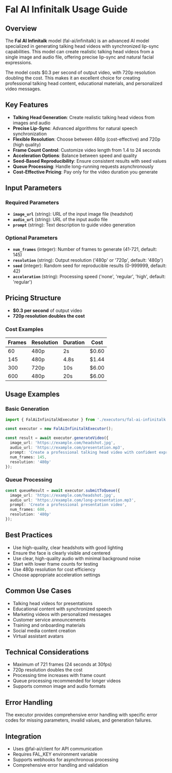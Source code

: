 # Fal AI Infinitalk Usage Guide

## Overview

The **Fal AI Infinitalk** model (fal-ai/infinitalk) is an advanced AI model specialized in generating talking head videos with synchronized lip-sync capabilities. This model can create realistic talking head videos from a single image and audio file, offering precise lip-sync and natural facial expressions.

The model costs $0.3 per second of output video, with 720p resolution doubling the cost. This makes it an excellent choice for creating professional talking head content, educational materials, and personalized video messages.

## Key Features

- **Talking Head Generation**: Create realistic talking head videos from images and audio
- **Precise Lip-Sync**: Advanced algorithms for natural speech synchronization
- **Flexible Resolution**: Choose between 480p (cost-effective) and 720p (high quality)
- **Frame Count Control**: Customize video length from 1.4 to 24 seconds
- **Acceleration Options**: Balance between speed and quality
- **Seed-Based Reproducibility**: Ensure consistent results with seed values
- **Queue Processing**: Handle long-running requests asynchronously
- **Cost-Effective Pricing**: Pay only for the video duration you generate

## Input Parameters

### Required Parameters

- **`image_url`** (string): URL of the input image file (headshot)
- **`audio_url`** (string): URL of the input audio file
- **`prompt`** (string): Text description to guide video generation

### Optional Parameters

- **`num_frames`** (integer): Number of frames to generate (41-721, default: 145)
- **`resolution`** (string): Output resolution ('480p' or '720p', default: '480p')
- **`seed`** (integer): Random seed for reproducible results (0-999999, default: 42)
- **`acceleration`** (string): Processing speed ('none', 'regular', 'high', default: 'regular')

## Pricing Structure

- **$0.3 per second** of output video
- **720p resolution doubles the cost**

### Cost Examples

| Frames | Resolution | Duration | Cost |
|--------|------------|----------|------|
| 60 | 480p | 2s | $0.60 |
| 145 | 480p | 4.8s | $1.44 |
| 300 | 720p | 10s | $6.00 |
| 600 | 480p | 20s | $6.00 |

## Usage Examples

### Basic Generation

```typescript
import { FalAiInfinitalkExecutor } from './executors/fal-ai-infinitalk';

const executor = new FalAiInfinitalkExecutor();

const result = await executor.generateVideo({
  image_url: 'https://example.com/headshot.jpg',
  audio_url: 'https://example.com/presentation.mp3',
  prompt: 'Create a professional talking head video with confident expression',
  num_frames: 145,
  resolution: '480p'
});
```

### Queue Processing

```typescript
const queueResult = await executor.submitToQueue({
  image_url: 'https://example.com/headshot.jpg',
  audio_url: 'https://example.com/long-presentation.mp3',
  prompt: 'Create a professional presentation video',
  num_frames: 600,
  resolution: '480p'
});
```

## Best Practices

- Use high-quality, clear headshots with good lighting
- Ensure the face is clearly visible and centered
- Use clear, high-quality audio with minimal background noise
- Start with lower frame counts for testing
- Use 480p resolution for cost efficiency
- Choose appropriate acceleration settings

## Common Use Cases

- Talking head videos for presentations
- Educational content with synchronized speech
- Marketing videos with personalized messages
- Customer service announcements
- Training and onboarding materials
- Social media content creation
- Virtual assistant avatars

## Technical Considerations

- Maximum of 721 frames (24 seconds at 30fps)
- 720p resolution doubles the cost
- Processing time increases with frame count
- Queue processing recommended for longer videos
- Supports common image and audio formats

## Error Handling

The executor provides comprehensive error handling with specific error codes for missing parameters, invalid values, and generation failures.

## Integration

- Uses @fal-ai/client for API communication
- Requires FAL_KEY environment variable
- Supports webhooks for asynchronous processing
- Comprehensive error handling and validation
